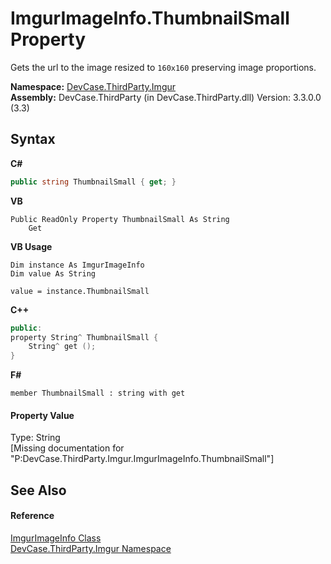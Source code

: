 # ImgurImageInfo.ThumbnailSmall Property 
 

Gets the url to the image resized to `160x160` preserving image proportions.

**Namespace:**&nbsp;<a href="N_DevCase_ThirdParty_Imgur">DevCase.ThirdParty.Imgur</a><br />**Assembly:**&nbsp;DevCase.ThirdParty (in DevCase.ThirdParty.dll) Version: 3.3.0.0 (3.3)

## Syntax

**C#**<br />
``` C#
public string ThumbnailSmall { get; }
```

**VB**<br />
``` VB
Public ReadOnly Property ThumbnailSmall As String
	Get
```

**VB Usage**<br />
``` VB Usage
Dim instance As ImgurImageInfo
Dim value As String

value = instance.ThumbnailSmall

```

**C++**<br />
``` C++
public:
property String^ ThumbnailSmall {
	String^ get ();
}
```

**F#**<br />
``` F#
member ThumbnailSmall : string with get

```


#### Property Value
Type: String<br />\[Missing <value> documentation for "P:DevCase.ThirdParty.Imgur.ImgurImageInfo.ThumbnailSmall"\]

## See Also


#### Reference
<a href="T_DevCase_ThirdParty_Imgur_ImgurImageInfo">ImgurImageInfo Class</a><br /><a href="N_DevCase_ThirdParty_Imgur">DevCase.ThirdParty.Imgur Namespace</a><br />